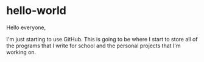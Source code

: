 # hello-world

Hello everyone,

I'm just starting to use GitHub. This is going to be where I start to store all of the programs that I write for school and the personal projects that I'm working on.
